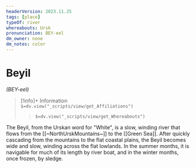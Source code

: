 ```yaml
---
headerVersion: 2023.11.25
tags: [place]
typeOf: river
whereabouts: Ursk
pronunciation: BEY-eel
dm_owner: none
dm_notes: color
---
```

# Beyil
*(BEY-eel)*
>[!info]+ Information  
> `$=dv.view("_scripts/view/get_Affiliations")`  
>> `$=dv.view("_scripts/view/get_Whereabouts")`

The Beyil, from the Urskan word for "White", is a slow, winding river that flows from the [[~NorthUrskMountains~]] to the [[Green Sea]]. After quickly cascading from the mountains to the flat coastal plains, the Beyil becomes wide and slow, winding across the flat lowlands. In the summer months, it is navigable for much of its length by river boat, and in the winter months, once frozen, by sledge. 